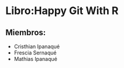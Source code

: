 
# Libro:Happy Git With R 
## Miembros:
- Cristhian Ipanaqué 
- Frescia Sernaqué 
- Mathias Ipanaqué 